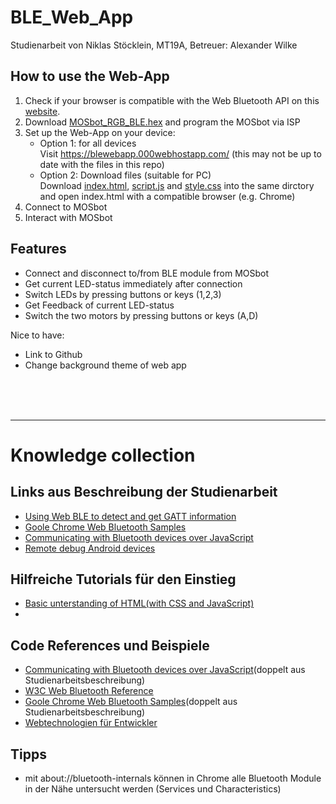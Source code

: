 # BLE_Web_App

Studienarbeit von Niklas Stöcklein, MT19A,
Betreuer: Alexander Wilke

## How to use the Web-App

1. Check if your browser is compatible with the Web Bluetooth API on this [website](https://developer.mozilla.org/en-US/docs/Web/API/Web_Bluetooth_API).
2. Download [MOSbot_RGB_BLE.hex](https://github.com/nik21-nik/BLE_Web_App/blob/main/MOSbot_RGB_BLE/MOSbot_RGB_BLE/Debug/MOSbot_RGB_BLE.hex) and program the MOSbot via ISP
3. Set up the Web-App on your device:
    - Option 1: for all devices <br>
        Visit https://blewebapp.000webhostapp.com/ (this may not be up to date with the files in this repo)
    - Option 2: Download files (suitable for PC) <br>
        Download [index.html](https://github.com/nik21-nik/BLE_Web_App/blob/main/Web_App/index.html), [script.js](https://github.com/nik21-nik/BLE_Web_App/blob/main/Web_App/script.js) and [style.css](https://github.com/nik21-nik/BLE_Web_App/blob/main/Web_App/style.css) into the same dirctory and open index.html with a compatible browser (e.g. Chrome)
4. Connect to MOSbot
5. Interact with MOSbot


## Features
- Connect and disconnect to/from BLE module from MOSbot
- Get current LED-status immediately after connection
- Switch LEDs by pressing buttons or keys (1,2,3)
- Get Feedback of current LED-status
- Switch the two motors by pressing buttons or keys (A,D)

Nice to have:
- Link to Github
- Change background theme of web app 

<br>
<br>
<br>

---

# Knowledge collection

## Links aus Beschreibung der Studienarbeit

- [Using Web BLE to detect and get GATT information](https://www.youtube.com/watch?v=TsXUcAKi790)
- [Goole Chrome Web Bluetooth Samples](https://googlechrome.github.io/samples/web-bluetooth/index.html)
- [Communicating with Bluetooth devices over JavaScript](https://web.dev/bluetooth/)
- [Remote debug Android devices](https://developer.chrome.com/docs/devtools/remote-debugging/)

## Hilfreiche Tutorials für den Einstieg

- [Basic unterstanding of HTML(with CSS and JavaScript)](https://www.youtube.com/watch?v=qz0aGYrrlhU)
-

## Code References und Beispiele

- [Communicating with Bluetooth devices over JavaScript](https://web.dev/bluetooth/)(doppelt aus Studienarbeitsbeschreibung)
- [W3C Web Bluetooth Reference](https://webbluetoothcg.github.io/web-bluetooth/)
- [Goole Chrome Web Bluetooth Samples](https://googlechrome.github.io/samples/web-bluetooth/index.html)(doppelt aus Studienarbeitsbeschreibung)
- [Webtechnologien für Entwickler](https://developer.mozilla.org/de/docs/Web)

## Tipps
- mit about://bluetooth-internals können in Chrome alle Bluetooth Module in der Nähe untersucht werden (Services und Characteristics)